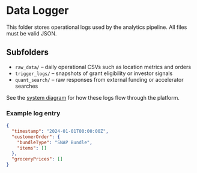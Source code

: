 # Data Logger

This folder stores operational logs used by the analytics pipeline. All files must be valid JSON.

## Subfolders

- `raw_data/` – daily operational CSVs such as location metrics and orders
- `trigger_logs/` – snapshots of grant eligibility or investor signals
- `quant_search/` – raw responses from external funding or accelerator searches

See the [system diagram](../docs/system_diagram.md) for how these logs flow through the platform.

### Example log entry
```json
{
  "timestamp": "2024-01-01T00:00:00Z",
  "customerOrder": {
    "bundleType": "SNAP Bundle",
    "items": []
  },
  "groceryPrices": []
}
```
